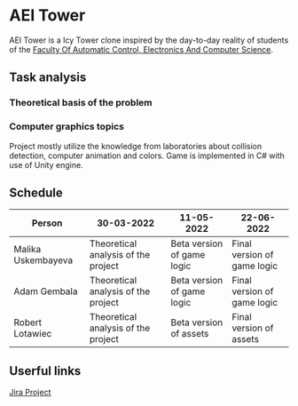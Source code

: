 # AEI Tower

AEI Tower is a Icy Tower clone inspired by the day-to-day reality of students of the [Faculty Of Automatic Control, Electronics And Computer Science](https://www.polsl.pl/rau/en). 

## Task analysis

### Theoretical basis of the problem



### Computer graphics topics

Project mostly utilize the knowledge from laboratories about collision detection, computer animation and colors. Game is implemented in C# with use of Unity engine.


## Schedule

| Person             | 30-03-2022                          | 11-05-2022                 | 22-06-2022                  |
|--------------------|-------------------------------------|----------------------------|-----------------------------|
| Malika Uskembayeva | Theoretical analysis of the project | Beta version of game logic | Final version of game logic |
| Adam Gembala       | Theoretical analysis of the project | Beta version of game logic | Final version of game logic |
| Robert Lotawiec    | Theoretical analysis of the project | Beta version of assets     | Final version of assets     |

## Userful links

[Jira Project](https://aei-tower.atlassian.net)

